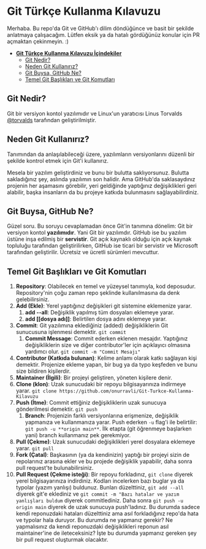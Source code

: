 # **Git Türkçe Kullanma Kılavuzu**

Merhaba. Bu repo'da Git ve GitHub'ı dilim döndüğünce ve basit bir şekilde anlatmaya çalışacağım. Lütfen eksik ya da hatalı gördüğünüz konular için PR açmaktan çekinmeyin. :)

- [**Git Türkçe Kullanma Kılavuzu İçindekiler**](#git-t%C3%BCrk%C3%A7e-kullanma-k%C4%B1lavuzu)
  - [Git Nedir?](#git-nedir)
  - [Neden Git Kullanırız?](#neden-git-kullanırız)
  - [Git Buysa, GitHub Ne?](#git-buysa-github-ne)
  - [Temel Git Başlıkları ve Git Komutları](#temel-git-başlıkları-ve-git-komutları)

## Git Nedir?

Git bir versiyon kontol yazılımıdır ve Linux'un yaratıcısı Linus Torvalds [@torvalds](https://github.com/torvalds) tarafından geliştirilmiştir.

## Neden Git Kullanırız?

Tanımından da anlaşılabileceği üzere, yazılımların versiyonlarını düzenli bir şekilde kontrol etmek için Git'i kullanırız.

Mesela bir yazılım geliştirdiniz ve bunu bir bulutta saklıyorsunuz. Bulutta sakladığınız şey, aslında yazılımın son halidir. Ama GitHub'da saklasaydınız projenin her aşamasını görebilir, yeri geldiğinde yaptığınız değişiklikleri geri alabilir, başka insanların da bu projeye katkıda bulunmasını sağlayabilirdiniz.

## Git Buysa, GitHub Ne?

Güzel soru. Bu soruyu cevaplamadan önce Git'in tanımına dönelim: Git bir versiyon kontol **yazılımıdır**. Yani Git bir yazılımdır. GitHub ise bu yazılım üstüne inşa edilmiş bir **servistir**. Git açık kaynaklı olduğu için açık kaynak topluluğu tarafından geliştirilirken, GitHub ise ticari bir servistir ve Microsoft tarafından geliştirilir. Ücretsiz ve ücretli sürümleri mevcuttur.

## Temel Git Başlıkları ve Git Komutları

1. **Repository**: Olabilecek en temel ve yüzeysel tanımıyla, kod deposudur. Repository'nin çoğu zaman repo şeklinde kullanılmasına da denk gelebilirsiniz.
2. **Add (Ekle)**: Yerel yaptığınız değişikleri git sistemine eklemenize yarar.
   1. **add --all**: Değişiklik yapılmış tüm dosyaları eklemeye yarar.
   2. **add [[dosya adı]]**: Belirtilen dosya adını eklemeye yarar.
3. **Commit**: Git yazılımına eklediğiniz (added) değişikliklerin Git sunucusuna işlenmesi demektir. `git commit`
   1. **Commit Message**: Commit ederken eklenen mesajdır. Yaptığınız değişikliklerin size ve diğer contributor'ler için açıklayıcı olmasına yardımcı olur. `git commit -m "Commit Mesajı"`
4. **Contributor (Katkıda bulunan)**: Kelime anlamı olarak katkı sağlayan kişi demektir. Projenize ekleme yapan, bir bug ya da typo keşfeden ve bunu size bildiren kişilerdir.
5. **Maintainer (İlgili)**: Bir projeyi geliştiren, yöneten kişilere denir.
6. **Clone (klon)**: Uzak sunucudaki bir repoyu bilgisayarınıza indirmeye yarar. `git clone https://github.com/onurravli/Git-Turkce-Kullanma-Kilavuzu`
7. **Push (İtme)**: Commit ettiğiniz değişikliklerin uzak sunucuya gönderilmesi demektir. `git push`
   1. **Branch**: Projenizin farklı versiyonlarına erişmenize, değişiklik yapmanıza ve kullanmanıza yarar. Push ederken `-u` flag'i ile belirtilir: `git push -u **origin main**`. İlk etapta (git öğrenmeye başlarken yani) branch kullanmanız pek gerekmiyor.
8. **Pull (Çekme)**: Uzak sunucudaki değişiklikleri yerel dosyalara eklemeye yarar. `git pull`
9. **Fork (Çatal)**: Başkasının (ya da kendinizin) yaptığı bir projeyi sizin de repolarınız arasına ekler ve bu projede değişiklik yapabilir, daha sonra pull request'te bulunabilirsiniz.
10. **Pull Request (Çekme isteği)**: Bir repoyu forkladınız, `git clone` diyerek yerel bilgisayarınıza indirdiniz. Kodları incelerken bazı buglar ya da typolar (yazım yanlışı) buldunuz. Bunları düzelttiniz, `git add --all` diyerek git'e eklediniz ve `git commit -m "Bazı hatalar ve yazım yanlışları buldum` diyerek commitlediniz. Daha sonra `git push -u origin main` diyerek de uzak sunucuya push'ladınız. Bu durumda sadece kendi reponuzdaki hataları düzelttiniz ama asıl forkladığınız repo'da hata ve typolar hala duruyor. Bu durumda ne yapmanız gerekir? Ne yapmalısınız da kendi reponuzdaki değişiklikleri reponun asıl maintainer'ine de ileteceksiniz? İşte bu durumda yapmanız gereken şey bir pull request oluşturmak olacaktır.
